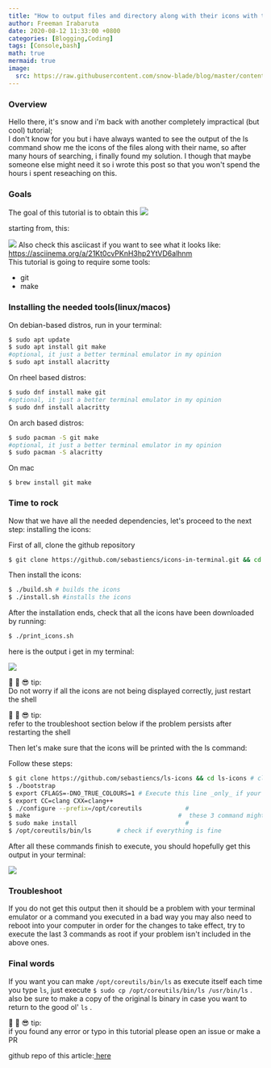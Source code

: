 ```yaml
---
title: "How to output files and directory along with their icons with the ls command"
author: Freeman Irabaruta
date: 2020-08-12 11:33:00 +0800
categories: [Blogging,Coding]
tags: [Console,bash]
math: true
mermaid: true
image:
  src: https://raw.githubusercontent.com/snow-blade/blog/master/content/assets/ls-icons.png
---
```


### Overview

Hello there, it's snow and i'm back with another completely impractical (but cool) tutorial;<br >
I don't know for you but i have always wanted to see the output of the ls command show me the icons of the files along with their name, so after many hours of searching, i finally found my solution. I though that maybe someone else might need it so i wrote this post so that you won't spend the hours i spent reseaching on this.
### Goals
The goal of this tutorial is to obtain this
![](https://raw.githubusercontent.com/snow-blade/blog/master/content/assets/ls-icons.png)

starting from, this:

![](https://raw.githubusercontent.com/snow-blade/blog/master/content/assets/ls-normal.png)
Also check this asciicast if you want to see what it looks like: https://asciinema.org/a/21Kt0cvPKnH3hp2YtVD6alhnm <br/>
This tutorial is going to require some tools:

- git
- make

### Installing the needed tools(linux/macos)

On debian-based distros, run in your terminal:

```bash
$ sudo apt update
$ sudo apt install git make
#optional, it just a better terminal emulator in my opinion
$ sudo apt install alacritty
```

On rheel based distros:

```bash
$ sudo dnf install make git
#optional, it just a better terminal emulator in my opinion
$ sudo dnf install alacritty
```

On arch based distros:

```bash
$ sudo pacman -S git make 
#optional, it just a better terminal emulator in my opinion
$ sudo pacman -S alacritty
```

On mac

`$ brew install git make`



### Time to rock

Now that we have all the needed dependencies, let's proceed to the next step: installing the icons:

First of all, clone the github repository

```bash
$ git clone https://github.com/sebastiencs/icons-in-terminal.git && cd icons-in-terminal
```

Then install the icons:

```bash
$ ./build.sh # builds the icons
$ ./install.sh #installs the icons
```

After the installation ends, check that all the icons have been downloaded by running:

```bash
$ ./print_icons.sh
```

here is the output i get in my terminal:

![](https://raw.githubusercontent.com/snow-blade/blog/master/content/assets/print-icons.png)

<p className='tip' >
   📓 📝 😎  tip:
    <br>
    Do not worry if all the icons are not being displayed correctly, just restart the shell
</p>

<p className='tip'>
   📓 📝 😎  tip:
    <br>
    refer to the troubleshoot section below if the problem persists after restarting the shell
</p>

Then let's make sure that the icons will be printed with the ls command:

Follow these steps:

```bash
$ git clone https://github.com/sebastiencs/ls-icons && cd ls-icons # clone the repo
$ ./bootstrap
$ export CFLAGS=-DNO_TRUE_COLOURS=1 # Execute this line _only_ if your terminal doesn't support true colours
$ export CC=clang CXX=clang++
$ ./configure --prefix=/opt/coreutils            #
$ make                                         #  these 3 command might take a bit of time to complete, so be a bit patient
$ sudo make install                              #
$ /opt/coreutils/bin/ls       # check if everything is fine

```

After all these commands finish to execute, you should hopefully get this output in your terminal:

![](https://raw.githubusercontent.com/snow-blade/blog/master/content/assets/ls-opt.png)

### Troubleshoot

If you do not get this output then it should be a problem with your terminal emulator or a command you executed in a bad way you may also need to reboot into your computer in order for the changes to take effect, try to execute the last 3 commands as root if your problem isn't included in the above ones.

### Final words

If you want you can make `/opt/coreutils/bin/ls` as execute itself each time you type `ls`, just execute `$ sudo cp /opt/coreutils/bin/ls /usr/bin/ls` . also be sure to make a copy of the original ls binary in case you want to return to the good ol' `ls` .

<p className='tip'>
📓 📝 😎  tip:
<br/>
if you found any error or typo in this tutorial please open an issue or make a PR 
</p>
github repo of this article:<a href="github.com/snow-blade/blog/blob/master/content/print-icons-in-terminal.md"> here</a>
